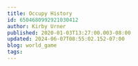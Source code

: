 ```yaml
---
title: Occupy History
id: 6504680992921030412
author: Kirby Urner
published: 2020-01-03T13:27:00.003-08:00
updated: 2024-06-07T08:55:02.152-07:00
blog: world_game
tags: 
---
```


